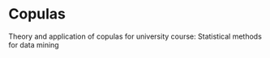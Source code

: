 # Copulas
Theory and application of copulas for university course: Statistical methods for data mining
